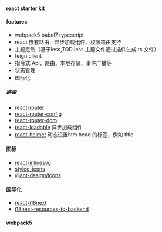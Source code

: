 
#### react starter kit

#### features
- webpack5 babel7 typescript
- react 嵌套路由、异步加载组件、权限路由支持
- 主题定制（基于less,TOD less 主题文件通过插件生成 ts 文件）
- feign client
- 指令式 Api，路由、本地存储、事件广播等
- 状态管理
- 国际化



##### 路由
- [react-router](https://github.com/ReactTraining/react-router)
- [react-router-config](https://github.com/ReactTraining/react-router)
- [react-router-dom](https://github.com/ReactTraining/react-router)
- [react-loadable](https://github.com/jamiebuilds/react-loadable) 异步加载组件
- [react-helmet](https://github.com/nfl/react-helmet) 动态设置htm head 的标签，例如 title

#### 图标
- [react-inlinesvg](https://github.com/gilbarbara/react-inlinesvg)
- [styled-icons](https://github.com/styled-icons/styled-icons)
- [@ant-design/icons](https://github.com/ant-design/ant-design-icons)

#### 国际化
- [react-i18next](https://github.com/i18next/react-i18next)
- [i18next-resources-to-backend](https://www.npmjs.com/package/i18next-resources-to-backend)

#### webpack5
